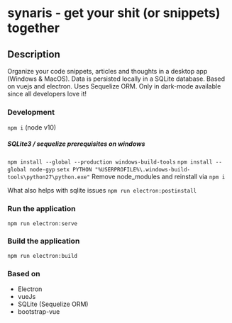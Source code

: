 # synaris - get your shit (or snippets) together

## Description
Organize your code snippets, articles and thoughts in a desktop app (Windows & MacOS). Data is persisted locally in a SQLite database. Based on vuejs and electron. Uses Sequelize ORM.
Only in dark-mode available since all developers love it!

### Development
`npm i` (node v10)

##### SQLite3 / sequelize prerequisites on windows 
`npm install --global --production windows-build-tools`
`npm install --global node-gyp`
`setx PYTHON "%USERPROFILE%\.windows-build-tools\python27\python.exe"`
Remove node_modules and reinstall via `npm i`

What also helps with sqlite issues
`npm run electron:postinstall`

### Run the application
`npm run electron:serve`

### Build the application
`npm run electron:build`

### Based on
* Electron
* vueJs
* SQLite (Sequelize ORM)
* bootstrap-vue